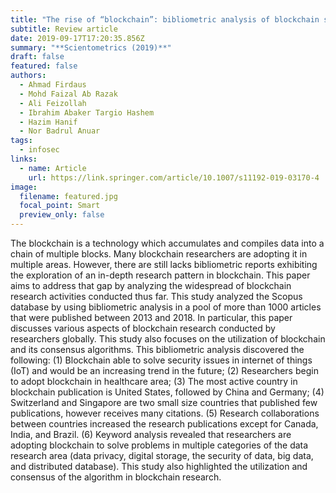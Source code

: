 ```yaml
---
title: "The rise of “blockchain”: bibliometric analysis of blockchain study"
subtitle: Review article
date: 2019-09-17T17:20:35.856Z
summary: "**Scientometrics (2019)**"
draft: false
featured: false
authors:
  - Ahmad Firdaus
  - Mohd Faizal Ab Razak
  - Ali Feizollah
  - Ibrahim Abaker Targio Hashem
  - Hazim Hanif
  - Nor Badrul Anuar
tags:
  - infosec
links:
  - name: Article
    url: https://link.springer.com/article/10.1007/s11192-019-03170-4
image:
  filename: featured.jpg
  focal_point: Smart
  preview_only: false
---
```

The blockchain is a technology which accumulates and compiles data into a chain of multiple blocks. Many blockchain researchers are adopting it in multiple areas. However, there are still lacks bibliometric reports exhibiting the exploration of an in-depth research pattern in blockchain. This paper aims to address that gap by analyzing the widespread of blockchain research activities conducted thus far. This study analyzed the Scopus database by using bibliometric analysis in a pool of more than 1000 articles that were published between 2013 and 2018. In particular, this paper discusses various aspects of blockchain research conducted by researchers globally. This study also focuses on the utilization of blockchain and its consensus algorithms. This bibliometric analysis discovered the following: (1) Blockchain able to solve security issues in internet of things (IoT) and would be an increasing trend in the future; (2) Researchers begin to adopt blockchain in healthcare area; (3) The most active country in blockchain publication is United States, followed by China and Germany; (4) Switzerland and Singapore are two small size countries that published few publications, however receives many citations. (5) Research collaborations between countries increased the research publications except for Canada, India, and Brazil. (6) Keyword analysis revealed that researchers are adopting blockchain to solve problems in multiple categories of the data research area (data privacy, digital storage, the security of data, big data, and distributed database). This study also highlighted the utilization and consensus of the algorithm in blockchain research.